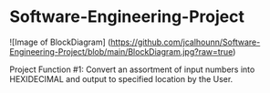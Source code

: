 # Software-Engineering-Project

![Image of BlockDiagram] (https://github.com/jcalhounn/Software-Engineering-Project/blob/main/BlockDiagram.jpg?raw=true)

Project Function #1:
  Convert an assortment of input numbers into HEXIDECIMAL and output to specified location by the User.
